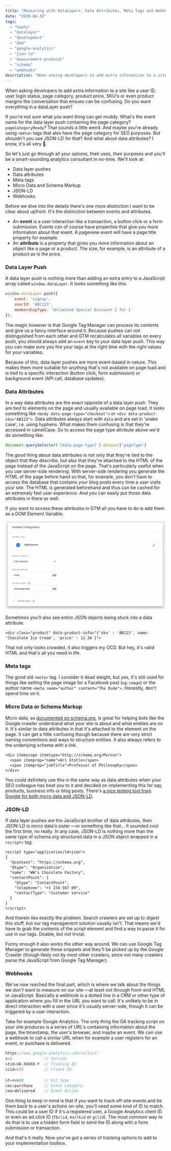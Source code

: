 ```yaml
---
title: "Measuring with DataLayers, Data Attributes, Meta Tags and Webhooks: When to use what"
date: "2020-04-19"
tags: 
  - "howto"
  - "datalayer"
  - "development"
  - "dom"
  - "google-analytics"
  - "json-ld"
  - "measurement-protocol"
  - "schema"
  - "webhooks"
description: "When asking developers to add extra information to a site like a user ID, user login status, page category, or product price the conversation that ensues can be confusing. Do you want everything in a dataLayer push? Is it a data-attribute for the element on page? And how does that match with what your SEO colleague wants? Let's find out!"
---
```


When asking developers to add extra information to a site like a user ID, user login status, page category, product price, SKU's or even product margins the conversation that ensues can be confusing. Do you want everything in a dataLayer push?

If you're not sure what you want thing can get muddy. What's the event name for the data layer push containing the page category? `pageCategoryReady`? That sounds a little weird. And maybe you're already using `<meta>` tags that also have the page category for SEO purposes. But shouldn't you use JSON-LD for that? And what about data attributes? I know, it's all very 🤯.

So let's just go through all your options, their uses, their purposes and you'll be a smart-sounding analytics consultant in no-time. We'll look at:

- Data layer pushes
- Data attributes
- Meta tags
- Micro Data and Schema Markup
- JSON-LD
- Webhooks

Before we dive into the details there's one more distinction I want to be clear about upfront. It's the distinction between events and attributes.

- An **event** is a user interaction like a transaction, a button click or a form submission. Events can of course have properties that give you more information about that event. A pageview event will have a page title property for example.
- An **attribute** is a property that gives you more information about an object like a page or a product. The size, for example, is an attribute of a product as is the price.

### Data Layer Push

A data layer push is nothing more than adding an extra entry to a JavaScript array called `window.dataLayer`. It looks something like this.

```javascript
window.dataLayer.push({
    event: 'signup',
    userId: 'ABC123',
    membershipType: 'Unlimited Special Discount 2 for 1'
});
```

The magic however is that Google Tag Manager can process its contents and give us a fancy interface around it. Because pushes can not distinguished from each other and GTM recalculates all variables on every push, you should always add an `event` key to your data layer push. This way you can make sure you fire your tags at the right time with the right values for your variables.

Because of this, data layer pushes are more event-based in nature. This makes them more suitable for anything that's not available on page load and is tied to a specific interaction (button click, form submission) or background event (API call, database updates).

### Data Attributes

In a way data attributes are the exact opposite of a data layer push. They are tied to elements on the page and usually available on page load. It looks something like `<body data-page-type="checkout">` or `<div data-product-sku="AB123">`. Data attributes always start with `data` and are set in 'snake case', i.e. using hyphens. What makes them confusing is that they're accessed in camelCase. So to access the page type attribute above we'd do something like:

```javascript
document.querySelector('[data-page-type]').dataset['pageType']
```

The good thing about data attributes is not only that they're tied to the object that they describe, but also that they're attached to the HTML of the page instead of the JavaScript on the page. That's particularly useful when you use server-side rendering. With server-side rendering you generate the HTML of the page before hand so that, for example, you don't have to access the database that contains your blog posts every time a user visits your site. The HTML is generated beforehand and thus can be cached for an extremely fast user experience. And you can easily put those data attributes in there as well.

If you want to access these attributes in GTM all you have to do is add them as a DOM Element Variable.

![](images/Screenshot-2020-04-15-at-21.58.41-1024x563.png)

Sometimes you'll also see entire JSON objects being stuck into a data attribute.

```markup
<div class="product" data-product-info="{'sku' : 'AB123', name: 'Chocolate Ice Cream', 'price' : 12.34 }">
```

That not only looks crowded, it also triggers my OCD. But hey, it's valid HTML and that's all you need in life.

### Meta tags

The good old `<meta>` tag. I consider it dead weight, but yes, it's still used for things like setting the page image for a Facebook post (`og:image`) or the author name `<meta name="author" content="The Dude">`. Honestly, don't spend time on it.

### Micro Data or Schema Markup

Micro data, as [documented on schema.org](https://schema.org/address), is great for helping bots like the Google crawler understand what your site is about and what entities are on it. It's similar to data attributes in that it's attached to the element on the page. It can get a little confusing though because there are very strict naming conventions and ways to structure entities. It also always refers to the underlying schema with a link.

```markup
<div itemscope itemtype="http://schema.org/Person">
  <span itemprop="name">Ari Stotle</span>
  <span itemprop="jobTitle">Professor of Philosophy</span>
</div>
```

You could definitely use this in the same way as data attributes when your SEO colleague has beat you to it and decided on implementing this for say, products, business info or blog posts. There's [a nice testing tool from Google for both micro data and JSON-LD](https://search.google.com/structured-data/testing-tool#).

### JSON-LD

If data layer pushes are the JavaScript brother of data attributes, then JSON-LD is micro data's sister —or something like that... It sounded cool the first time, no really. In any case, JSON-LD is nothing more than the same type of schema.org structured data in a JSON object wrapped in a `<script>` tag.

```markup
<script type="application/ld+json">
{
  "@context": "https://schema.org",
  "@type": "Organization",
  "name": "WW's Chocolate Factory",
  "contactPoint": {
    "@type": "ContactPoint",
    "telephone": "+1 234 567 89",
    "contactType": "Customer service"
  }
}
</script>
```

And therein lies exactly the problem. Search crawlers are set up to digest this stuff, but our tag management solution usually isn't. That means we'd have to grab the contents of the script element and find a way to parse it for use in our tags. Doable, but not trivial.

Funny enough it also works the other way around. We can use Google Tag Manager to generate these snippets and they'll be picked up by the Google Crawler (though likely not by most other crawlers, since not many crawlers parse the JavaScript from Google Tag Manager).

### Webhooks

We've now reached the final part, which is where we talk about the things we _don't_ want to measure on our site —at least not through front-end HTML or JavaScript. Basically a webhook is a dotted line in a CRM or other type of application where you fill in the URL you want to call. It's unlikely to be in direct interaction with a user since it's usually server-side, though it can be triggered by a user interaction.

Take for example Google Analytics. The only thing the GA tracking script on your site produces is a series of URL's containing information about the page, the timestamp, the user's browser, and maybe an event. We can use a webhook to call a similar URL when for example a user registers for an event, or purchase is delivered.

```javascript
https://www.google-analytics.com/collect?
v=1              // Version
&tid=UA-XXXXX-Y  // Tracking ID
&cid=555         // Client ID

&t=event         // Hit type
&ec=purchase     // Event Category
&ea=delivered    // Event Action
```

One thing to keep in mind is that if you want to track off-site events and tie them back to a user's actions on-site, you'll need some kind of ID to match. This could be a user ID if it's a registered user, a Google Analytics client ID or even an ad click ID (`fbclid`, `msclkid` or `gclid`). The most common way to do that is to use a hidden form field to send the ID along with a form submission or transaction.

And that's it really. Now you've got a series of tracking options to add to your implementation toolbox.
